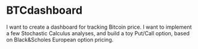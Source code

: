 # BTCdashboard
I want to create a dashboard for tracking Bitcoin price. I want to implement a few Stochastic Calculus analyses, and build a toy Put/Call option, based on Black&Scholes European option pricing.
